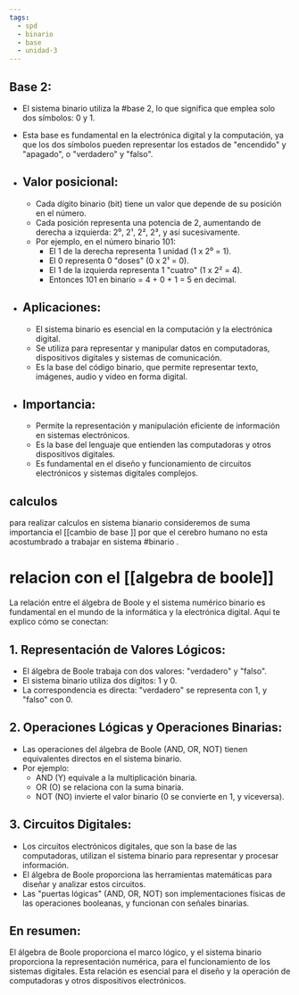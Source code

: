 ```yaml
---
tags:
  - spd
  - binario
  - base
  - unidad-3
---
```

## **Base 2:**

- El sistema binario utiliza la #base 2, lo que significa que emplea solo dos símbolos: 0 y 1.
- Esta base es fundamental en la electrónica digital y la computación, ya que los dos símbolos pueden representar los estados de "encendido" y "apagado", o "verdadero" y "falso".


- ## **Valor posicional:**
    
    - Cada dígito binario (bit) tiene un valor que depende de su posición en el número.
    - Cada posición representa una potencia de 2, aumentando de derecha a izquierda: 2⁰, 2¹, 2², 2³, y así sucesivamente.
    - Por ejemplo, en el número binario 101:
        - El 1 de la derecha representa 1 unidad (1 x 2⁰ = 1).
        - El 0 representa 0 "doses" (0 x 2¹ = 0).
        - El 1 de la izquierda representa 1 "cuatro" (1 x 2² = 4).
        - Entonces 101 en binario = 4 + 0 + 1 = 5 en decimal.


- ## **Aplicaciones:**
    
    - El sistema binario es esencial en la computación y la electrónica digital.
    - Se utiliza para representar y manipular datos en computadoras, dispositivos digitales y sistemas de comunicación.
    - Es la base del código binario, que permite representar texto, imágenes, audio y video en forma digital.


- ## **Importancia:**
    
    - Permite la representación y manipulación eficiente de información en sistemas electrónicos.
    - Es la base del lenguaje que entienden las computadoras y otros dispositivos digitales.
    - Es fundamental en el diseño y funcionamiento de circuitos electrónicos y sistemas digitales complejos.

##  calculos

para realizar calculos en sistema bianario consideremos de suma importancia el [[cambio de base ]]  por que el cerebro humano no esta acostumbrado a trabajar en sistema #binario . 

# relacion con el [[algebra de boole]] 

La relación entre el álgebra de Boole y el sistema numérico binario es fundamental en el mundo de la informática y la electrónica digital. Aquí te explico cómo se conectan:

## **1. Representación de Valores Lógicos:**

- El álgebra de Boole trabaja con dos valores: "verdadero" y "falso".
- El sistema binario utiliza dos dígitos: 1 y 0.
- La correspondencia es directa: "verdadero" se representa con 1, y "falso" con 0.

## **2. Operaciones Lógicas y Operaciones Binarias:**

- Las operaciones del álgebra de Boole (AND, OR, NOT) tienen equivalentes directos en el sistema binario.
- Por ejemplo:
    - AND (Y) equivale a la multiplicación binaria.
    - OR (O) se relaciona con la suma binaria.
    - NOT (NO) invierte el valor binario (0 se convierte en 1, y viceversa).

## **3. Circuitos Digitales:**

- Los circuitos electrónicos digitales, que son la base de las computadoras, utilizan el sistema binario para representar y procesar información.
- El álgebra de Boole proporciona las herramientas matemáticas para diseñar y analizar estos circuitos.
- Las "puertas lógicas" (AND, OR, NOT) son implementaciones físicas de las operaciones booleanas, y funcionan con señales binarias.

## **En resumen:**

El álgebra de Boole proporciona el marco lógico, y el sistema binario proporciona la representación numérica, para el funcionamiento de los sistemas digitales. Esta relación es esencial para el diseño y la operación de computadoras y otros dispositivos electrónicos.